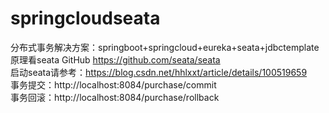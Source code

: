 # springcloudseata
分布式事务解决方案：springboot+springcloud+eureka+seata+jdbctemplate  
原理看seata GitHub https://github.com/seata/seata  
启动seata请参考：https://blog.csdn.net/hhlxxt/article/details/100519659  
事务提交：http://localhost:8084/purchase/commit  
事务回滚：http://localhost:8084/purchase/rollback
